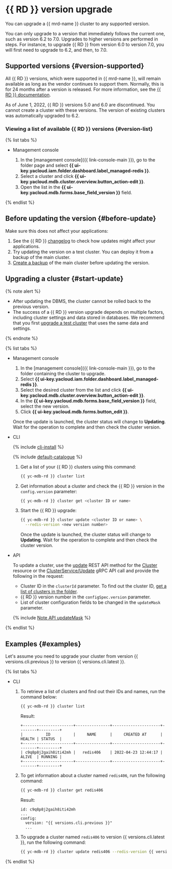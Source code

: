 # {{ RD }} version upgrade

You can upgrade a {{ mrd-name }} cluster to any supported version.

You can only upgrade to a version that immediately follows the current one, such as version 6.2 to 7.0. Upgrades to higher versions are performed in steps. For instance, to upgrade {{ RD }} from version 6.0 to version 7.0, you will first need to upgrade to 6.2, and then, to 7.0.

## Supported versions {#version-supported}

All {{ RD }} versions, which were supported in {{ mrd-name }}, will remain available as long as the vendor continues to support them. Normally, this is for 24 months after a version is released. For more information, see the [{{ RD }} documentation](https://docs.redis.com/latest/rs/release-notes/).


As of June 1, 2022, {{ RD }} versions 5.0 and 6.0 are discontinued. You cannot create a cluster with these versions. The version of existing clusters was automatically upgraded to 6.2.


### Viewing a list of available {{ RD }} versions {#version-list}

{% list tabs %}

- Management console

   1. In the [management console]({{ link-console-main }}), go to the folder page and select **{{ ui-key.yacloud.iam.folder.dashboard.label_managed-redis }}**.
   1. Select a cluster and click **{{ ui-key.yacloud.mdb.cluster.overview.button_action-edit }}**.
   1. Open the list in the **{{ ui-key.yacloud.mdb.forms.base_field_version }}** field.

{% endlist %}

## Before updating the version {#before-update}

Make sure this does not affect your applications:

1. See the {{ RD }} [changelog](https://docs.redis.com/latest/rs/release-notes/) to check how updates might affect your applications.
1. Try updating the version on a test cluster. You can deploy it from a backup of the main cluster.
1. [Create a backup](cluster-backups.md) of the main cluster before updating the version.

## Upgrading a cluster {#start-update}

{% note alert %}

* After updating the DBMS, the cluster cannot be rolled back to the previous version.
* The success of a {{ RD }} version upgrade depends on multiple factors, including cluster settings and data stored in databases. We recommend that you first [upgrade a test cluster](#before-update) that uses the same data and settings.

{% endnote %}

{% list tabs %}

- Management console

   1. In the [management console]({{ link-console-main }}), go to the folder containing the cluster to upgrade.
   1. Select **{{ ui-key.yacloud.iam.folder.dashboard.label_managed-redis }}**.
   1. Select the desired cluster from the list and click **{{ ui-key.yacloud.mdb.cluster.overview.button_action-edit }}**.
   1. In the **{{ ui-key.yacloud.mdb.forms.base_field_version }}** field, select the new version.
   1. Click **{{ ui-key.yacloud.mdb.forms.button_edit }}**.

   Once the update is launched, the cluster status will change to **Updating**. Wait for the operation to complete and then check the cluster version.

- CLI

   {% include [cli-install](../../_includes/cli-install.md) %}

   {% include [default-catalogue](../../_includes/default-catalogue.md) %}

   1. Get a list of your {{ RD }} clusters using this command:

      ```bash
      {{ yc-mdb-rd }} cluster list
      ```

   1. Get information about a cluster and check the {{ RD }} version in the `config.version` parameter:

      ```bash
      {{ yc-mdb-rd }} cluster get <cluster ID or name>
      ```

   1. Start the {{ RD }} upgrade:

      ```bash
      {{ yc-mdb-rd }} cluster update <cluster ID or name> \
        --redis-version <new version number>
      ```

      Once the update is launched, the cluster status will change to **Updating**. Wait for the operation to complete and then check the cluster version.

- API

   To update a cluster, use the [update](../api-ref/Cluster/update.md) REST API method for the [Cluster](../api-ref/Cluster/index.md) resource or the [ClusterService/Update](../api-ref/grpc/cluster_service.md#Update) gRPC API call and provide the following in the request:

   * Cluster ID in the `clusterId` parameter. To find out the cluster ID, [get a list of clusters in the folder](./cluster-list.md#list-clusters).
   * {{ RD }} version number in the `configSpec.version` parameter.
   * List of cluster configuration fields to be changed in the `updateMask` parameter.

   {% include [Note API updateMask](../../_includes/note-api-updatemask.md) %}

{% endlist %}

## Examples {#examples}

Let's assume you need to upgrade your cluster from version {{ versions.cli.previous }} to version {{ versions.cli.latest }}.

{% list tabs %}

- CLI

   1. To retrieve a list of clusters and find out their IDs and names, run the command below:

      ```bash
      {{ yc-mdb-rd }} cluster list
      ```

      Result:

      ```text
      +----------------------+---------------+---------------------+--------+---------+
      |          ID          |     NAME      |     CREATED AT      | HEALTH | STATUS  |
      +----------------------+---------------+---------------------+--------+---------+
      | c9q8p8j2gaih8iti42mh |   redis406    | 2022-04-23 12:44:17 | ALIVE  | RUNNING |
      +----------------------+---------------+---------------------+--------+---------+
      ```

   1. To get information about a cluster named `redis406`, run the following command:

      ```bash
      {{ yc-mdb-rd }} cluster get redis406
      ```

      Result:

      ```text
      id: c9q8p8j2gaih8iti42mh
      ...
      config:
        version: "{{ versions.cli.previous }}"
        ...
      ```

   1. To upgrade a cluster named `redis406` to version {{ versions.cli.latest }}, run the following command:

      ```bash
      {{ yc-mdb-rd }} cluster update redis406 --redis-version {{ versions.cli.latest }}
      ```

{% endlist %}
